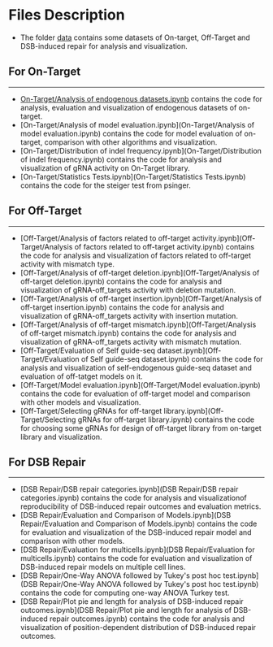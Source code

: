 # Files Description

* The folder [data](data) contains some datasets of On-target, Off-Target and DSB-induced repair for analysis and visualization.  


## For On-Target
***

* [On-Target/Analysis of endogenous datasets.ipynb](On-Target/Analysis%20of%20endogenous%20datasets.ipynb) contains the code for analysis, evaluation and visualization of endogenous datasets of on-target.    
* [On-Target/Analysis of model evaluation.ipynb](On-Target/Analysis of model evaluation.ipynb) contains the code for model evaluation of on-target, comparison with other algorithms and visualization.  
* [On-Target/Distribution of indel frequency.ipynb](On-Target/Distribution of indel frequency.ipynb) contains the code for analysis and visualization of gRNA activity on On-Target library.  
* [On-Target/Statistics Tests.ipynb](On-Target/Statistics Tests.ipynb) contains the code for the steiger test from psinger.



## For Off-Target
***

* [Off-Target/Analysis of factors related to off-target activity.ipynb](Off-Target/Analysis of factors related to off-target activity.ipynb) contains the code for analysis and visualization of factors related to off-target activity with mismatch type.  
* [Off-Target/Analysis of off-target deletion.ipynb](Off-Target/Analysis of off-target deletion.ipynb) contains the code for analysis and visualization of gRNA-off_targets activity with deletion mutation.    
* [Off-Target/Analysis of off-target insertion.ipynb](Off-Target/Analysis of off-target insertion.ipynb) contains the code for analysis and visualization of gRNA-off_targets activity with insertion mutation.  
* [Off-Target/Analysis of off-target mismatch.ipynb](Off-Target/Analysis of off-target mismatch.ipynb) contains the code for analysis and visualization of gRNA-off_targets activity with mismatch mutation.  
* [Off-Target/Evaluation of Self guide-seq dataset.ipynb](Off-Target/Evaluation of Self guide-seq dataset.ipynb) contains the code for analysis and visualization of self-endogenous guide-seq dataset and evaluation of off-tatget models on it.  
* [Off-Target/Model evaluation.ipynb](Off-Target/Model evaluation.ipynb) contains the code for evaluation of off-target model and comparison with other models and visualization.  
* [Off-Target/Selecting gRNAs for off-target library.ipynb](Off-Target/Selecting gRNAs for off-target library.ipynb) contains the code for choosing some gRNAs for design of off-target library from on-target library and visualization.  



## For DSB Repair
***

* [DSB Repair/DSB repair categories.ipynb](DSB Repair/DSB repair categories.ipynb) contains the code for analysis and visualizationof reproducibility of DSB-induced repair outcomes and evaluation metrics.    
* [DSB Repair/Evaluation and Comparison of Models.ipynb](DSB Repair/Evaluation and Comparison of Models.ipynb) contains the code for evaluation and visualization of the DSB-induced repair model and comparison with other models.   
* [DSB Repair/Evaluation for multicells.ipynb](DSB Repair/Evaluation for multicells.ipynb) contains the code for  evaluation and visualization of DSB-induced repair models on multiple cell lines.   
* [DSB Repair/One-Way ANOVA followed by Tukey's post hoc test.ipynb](DSB Repair/One-Way ANOVA followed by Tukey's post hoc test.ipynb) contains the code for computing one-way ANOVA Turkey test.  
* [DSB Repair/Plot pie and length for analysis of DSB-induced repair outcomes.ipynb](DSB Repair/Plot pie and length for analysis of DSB-induced repair outcomes.ipynb) contains the code for analysis and visualization of position-dependent distribution of DSB-induced repair outcomes.  

